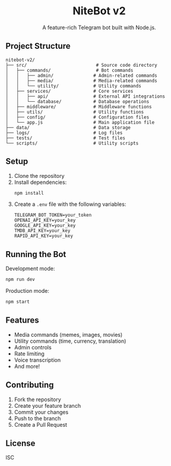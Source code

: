 <h1 align="center">NiteBot v2</h1>

<p align="center">
  A feature-rich Telegram bot built with Node.js.
</p>

## Project Structure

```
nitebot-v2/
├── src/                          # Source code directory
│   ├── commands/                 # Bot commands
│   │   ├── admin/               # Admin-related commands
│   │   ├── media/               # Media-related commands
│   │   └── utility/             # Utility commands
│   ├── services/                # Core services
│   │   ├── api/                 # External API integrations
│   │   └── database/            # Database operations
│   ├── middleware/              # Middleware functions
│   ├── utils/                   # Utility functions
│   ├── config/                  # Configuration files
│   └── app.js                   # Main application file
├── data/                        # Data storage
├── logs/                        # Log files
├── tests/                       # Test files
└── scripts/                     # Utility scripts
```

## Setup

1. Clone the repository
2. Install dependencies:
   ```bash
   npm install
   ```
3. Create a `.env` file with the following variables:
   ```
   TELEGRAM_BOT_TOKEN=your_token
   OPENAI_API_KEY=your_key
   GOOGLE_API_KEY=your_key
   TMDB_API_KEY=your_key
   RAPID_API_KEY=your_key
   ```

## Running the Bot

Development mode:
```bash
npm run dev
```

Production mode:
```bash
npm start
```

## Features

- Media commands (memes, images, movies)
- Utility commands (time, currency, translation)
- Admin controls
- Rate limiting
- Voice transcription
- And more!

## Contributing

1. Fork the repository
2. Create your feature branch
3. Commit your changes
4. Push to the branch
5. Create a Pull Request

## License

ISC